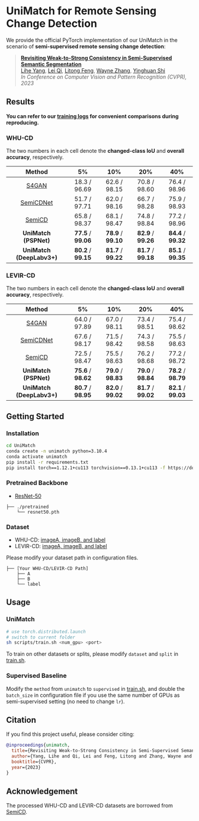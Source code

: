 # UniMatch for Remote Sensing Change Detection

We provide the official PyTorch implementation of our UniMatch in the scenario of **semi-supervised remote sensing change detection**:

> **[Revisiting Weak-to-Strong Consistency in Semi-Supervised Semantic Segmentation](https://arxiv.org/abs/2208.09910)**</br>
> [Lihe Yang](https://liheyoung.github.io), [Lei Qi](http://palm.seu.edu.cn/qilei), [Litong Feng](https://scholar.google.com/citations?user=PnNAAasAAAAJ&hl=en), [Wayne Zhang](http://www.statfe.com), [Yinghuan Shi](https://cs.nju.edu.cn/shiyh/index.htm)</br>
> *In Conference on Computer Vision and Pattern Recognition (CVPR), 2023*


## Results

**You can refer to our [training logs](https://github.com/LiheYoung/UniMatch/blob/main/more-scenarios/remote-sensing/training-logs) for convenient comparisons during reproducing.**

### WHU-CD

The two numbers in each cell denote the **changed-class IoU** and **overall accuracy**, respectively.

| Method                      | 5%        | 10%       | 20%       | 40%       |
| :-------------------------: | :-------: | :-------: | :-------: | :-------: |
| [S4GAN](https://arxiv.org/abs/1908.05724)                       | 18.3 / 96.69      | 62.6 / 98.15      | 70.8 / 98.60      | 76.4 / 98.96      |
| [SemiCDNet](https://ieeexplore.ieee.org/document/9161009)                   | 51.7 / 97.71      | 62.0 / 98.16      | 66.7 / 98.28      | 75.9 / 98.93      |
| [SemiCD](https://arxiv.org/abs/2204.08454)                      | 65.8 / 98.37      | 68.1 / 98.47      | 74.8 / 98.84      | 77.2 / 98.96      |
| **UniMatch (PSPNet)**       | **77.5** / **99.06**  | **78.9** / **99.10**  | **82.9** / **99.26**  | **84.4** / **99.32**  |
| **UniMatch (DeepLabv3+)**   | **80.2** / **99.15**  | **81.7** / **99.22**  | **81.7** / **99.18**  | **85.1** / **99.35**  |


### LEVIR-CD

The two numbers in each cell denote the **changed-class IoU** and **overall accuracy**, respectively.

| Method                      | 5%        | 10%       | 20%       | 40%       |
| :-------------------------: | :-------: | :-------: | :-------: | :-------: |
| [S4GAN](https://arxiv.org/abs/1908.05724)                       | 64.0 / 97.89      | 67.0 / 98.11      | 73.4 / 98.51      | 75.4 / 98.62      |
| [SemiCDNet](https://ieeexplore.ieee.org/document/9161009)                   | 67.6 / 98.17      | 71.5 / 98.42      | 74.3 / 98.58      | 75.5 / 98.63      |
| [SemiCD](https://arxiv.org/abs/2204.08454)                      | 72.5 / 98.47      | 75.5 / 98.63      | 76.2 / 98.68      | 77.2 / 98.72      |
| **UniMatch (PSPNet)**       | **75.6** / **98.62**  | **79.0** / **98.83**  | **79.0** / **98.84**  | **78.2** / **98.79**  |
| **UniMatch (DeepLabv3+)**   | **80.7** / **98.95**  | **82.0** / **99.02**  | **81.7** / **99.02**  | **82.1** / **99.03**  |



## Getting Started

### Installation

```bash
cd UniMatch
conda create -n unimatch python=3.10.4
conda activate unimatch
pip install -r requirements.txt
pip install torch==1.12.1+cu113 torchvision==0.13.1+cu113 -f https://download.pytorch.org/whl/torch_stable.html
```

### Pretrained Backbone

- [ResNet-50](https://drive.google.com/file/d/1mqUrqFvTQ0k5QEotk4oiOFyP6B9dVZXS/view?usp=sharing)

```
├── ./pretrained
    └── resnet50.pth
```

### Dataset

- WHU-CD: [imageA, imageB, and label](https://www.dropbox.com/s/r76a00jcxp5d3hl/WHU-CD-256.zip?dl=0)
- LEVIR-CD: [imageA, imageB, and label](https://www.dropbox.com/s/18fb5jo0npu5evm/LEVIR-CD256.zip?dl=0)

Please modify your dataset path in configuration files.

```
├── [Your WHU-CD/LEVIR-CD Path]
    ├── A
    ├── B
    └── label
```


## Usage

### UniMatch

```bash
# use torch.distributed.launch
# switch to current folder
sh scripts/train.sh <num_gpu> <port>
```

To train on other datasets or splits, please modify
``dataset`` and ``split`` in [train.sh](https://github.com/LiheYoung/UniMatch/blob/main/more-scenarios/remote-sensing/scripts/train.sh).


### Supervised Baseline

Modify the ``method`` from ``unimatch`` to ``supervised`` in [train.sh](https://github.com/LiheYoung/UniMatch/blob/main/more-scenarios/remote-sensing/scripts/train.sh), and double the ``batch_size`` in configuration file if you use the same number of GPUs as semi-supervised setting (no need to change ``lr``). 


## Citation

If you find this project useful, please consider citing:

```bibtex
@inproceedings{unimatch,
  title={Revisiting Weak-to-Strong Consistency in Semi-Supervised Semantic Segmentation},
  author={Yang, Lihe and Qi, Lei and Feng, Litong and Zhang, Wayne and Shi, Yinghuan},
  booktitle={CVPR},
  year={2023}
}
```


## Acknowledgement

The processed WHU-CD and LEVIR-CD datasets are borrowed from [SemiCD](https://github.com/wgcban/SemiCD).
